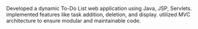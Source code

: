 Developed a dynamic To-Do List web application using Java, JSP, Servlets. implemented features like task addition, deletion, and display. utilized MVC architecture to ensure modular and maintainable code.
